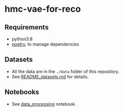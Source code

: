 # hmc-vae-for-reco

## Requirements
- python3.8
- [poetry](https://python-poetry.org/), to manage dependencies

## Datasets
- All the data are in the `./data` folder of this repository.
- See [README_datasets.md](./data/README_datasets.md) for details.

## Notebooks
- See [data_processing](data_processing.ipynb) notebook.
